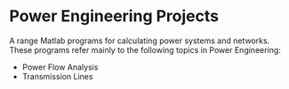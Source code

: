 # Power Engineering Projects
A range Matlab programs for calculating power systems and networks. These programs refer mainly to the following topics in Power Engineering:
- Power Flow Analysis
- Transmission Lines

